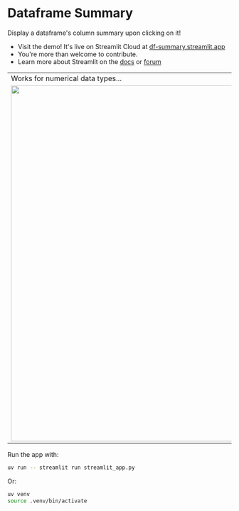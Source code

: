 # Dataframe Summary

Display a dataframe's column summary upon clicking on it! 

- Visit the demo! It's live on Streamlit Cloud at [df-summary.streamlit.app](https://df-summary.streamlit.app)
- You're more than welcome to contribute.
- Learn more about Streamlit on the [docs](https://docs.streamlit.io) or [forum](https://discuss.streamlit.io)

<table border="0">
   <tr>
     <td>Works for numerical data types...</td>
     <td>...as well as categorical and others!</td>
     <td>Display in <a href="https://docs.streamlit.io/develop/api-reference/execution-flow/st.dialog"> st.dialog </a> if you prefer! </td>
   </tr>
   <tr>
     <td><img src="https://github.com/user-attachments/assets/8a279290-7b47-451c-9889-6bbc4f4aa68c" width="800"></td>
     <td><img src="https://github.com/user-attachments/assets/2ac25a19-895b-436b-b40c-56ee7456e41d" width="800"></td> 
     <td><img src="https://github.com/user-attachments/assets/fa292755-092a-4e33-8a37-426777d5124d" width="800"></td> 
   </tr>
</table>

Run the app with:
```sh
uv run -- streamlit run streamlit_app.py
```

Or:
```sh
uv venv
source .venv/bin/activate
```